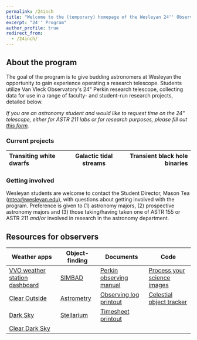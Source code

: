 ```yaml
---
permalink: /24inch
title: "Welcome to the (temporary) homepage of the Wesleyan 24'' Observing Program!"
excerpt: "24'' Program"
author_profile: true
redirect_from: 
  - /24inch/
---
```


## About the program
The goal of the program is to give budding astronomers at Wesleyan the opportunity to gain experience operating a research telescope. Students utilize Van Vleck Observatory's 24" Perkin research telescope, collecting data for use in a range of faculty- and student-run research projects, detailed below.

*If you are an astronomy student and would like to request time on the 24" telescope, either for ASTR 211 labs or for research purposes, please fill out [this form](https://docs.google.com/forms/d/e/1FAIpQLScMn7RQEd4paIEX8NGl-RFvgRU78goxKI_uZwzgIcnM2LuqRw/viewform).*

### Current projects

| Transiting white dwarfs | Galactic tidal streams | Transient black hole binaries |
|:------------------------|:----------------------:|------------------------------:|

### Getting involved
Wesleyan students are welcome to contact the Student Director, Mason Tea (mtea@wesleyan.edu), with questions about getting involved with the program. Preference is given to (1) astronomy majors, (2) prospective astronomy majors and (3) those taking/having taken one of ASTR 155 or ASTR 211 <i>and/or</i> involved in research in the astronomy department.

## Resources for observers

| Weather apps | Object-finding | Documents | Code |
| ------------ | -------------- | --------- | ---- |
| [VVO weather station dashboard]() | [SIMBAD](http://simbad.u-strasbg.fr/simbad/) | [Perkin observing manual](https://mvtea.github.io/files/24inch_obs_manual.pdf) | [Process your science images]() |
| [Clear Outside](https://clearoutside.com/forecast/41.56/-72.65) | [Astrometry](http://nova.astrometry.net/) | [Observing log printout]() | [Celestial object tracker]() |
| [Dark Sky](https://darksky.net/forecast/41.5311,-72.6449/us12/en) | [Stellarium](https://stellarium-web.org/) | [Timesheet printout]() | |
| [Clear Dark Sky](https://www.cleardarksky.com/c/VnVlckCTkey.html?1)</li></ul> | |

